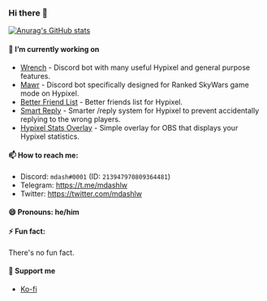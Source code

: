 ### Hi there 👋

[![Anurag's GitHub stats](https://github-readme-stats.vercel.app/api?username=mdashlw&count_private=true&show_icons=true&theme=dracula)](https://github.com/anuraghazra/github-readme-stats)

#### 🔭 I’m currently working on

- [Wrench](https://discord.com/api/oauth2/authorize?client_id=496937851251064843&permissions=274878295104&scope=bot%20applications.commands) - Discord bot with many useful Hypixel and general purpose features.
- [Mawr](https://discord.com/api/oauth2/authorize?client_id=656166734390362112&permissions=274878295104&scope=bot%20applications.commands) - Discord bot specifically designed for Ranked SkyWars game mode on Hypixel.
- [Better Friend List](https://github.com/mdashlw/better-friend-list) - Better friends list for Hypixel.
- [Smart Reply](https://github.com/mdashlw/smart-reply) - Smarter /reply system for Hypixel to prevent accidentally replying to the wrong players.
- [Hypixel Stats Overlay](https://github.com/mdashlw/hypixel-stats-overlay) - Simple overlay for OBS that displays your Hypixel statistics.

#### 📫 How to reach me:

- Discord: `mdash#0001` (ID: `213947970809364481`)
- Telegram: https://t.me/mdashlw
- Twitter: https://twitter.com/mdashlw

#### 😄 Pronouns: he/him

#### ⚡ Fun fact:

There's no fun fact.

#### 💖 Support me

- [Ko-fi](https://ko-fi.com/mdashlw)
